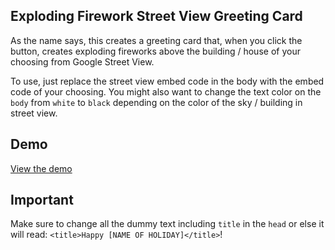 ## Exploding Firework Street View Greeting Card

As the name says, this creates a greeting card that, when you click the button, creates exploding fireworks above the building / house of your choosing from Google Street View.

To use, just replace the street view embed code in the body with the embed code of your choosing. You might also want to change the text color on the ``body`` from ``white`` to ``black`` depending on the color of the sky / building in street view.

## Demo

<a href="https://mhkeller.github.com/exploding-firework-street-view-greeting-card" target="_blank">View the demo</a>

## Important

Make sure to change all the dummy text including ``title`` in the ``head`` or else it will read: ``<title>Happy [NAME OF HOLIDAY]</title>``!
